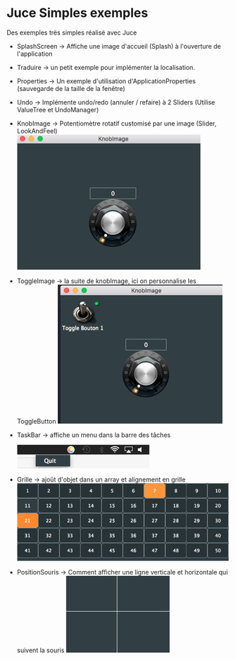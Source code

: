 # Juce Simples exemples
Des exemples très simples réalisé avec Juce

* SplashScreen -> Affiche une image d'accueil (Splash) à l'ouverture de l'application
* Traduire -> un petit exemple pour implémenter la localisation.
* Properties -> Un exemple d'utilisation d'ApplicationProperties (sauvegarde de la taille de la fenêtre)
* Undo -> Implémente undo/redo (annuler / refaire) à 2 Sliders (Utilise ValueTree et UndoManager)
* KnobImage -> Potentiomètre rotatif customisé par une image
              (Slider, LookAndFeel)
        ![Texte alternatif](KnobImage/KnobImg.png)      
* ToggleImage -> la suite de knobImage, ici on personnalise les ToggleButton
        ![Texte alternatif](ToggleImage/Toggle.png) 
* TaskBar -> affiche un menu dans la barre des tâches

    ![Texte alternatif](TaskBar/taskbar.png) 
    
* Grille -> ajoût d'objet dans un array et alignement en grille
    ![Texte alternatif](Grille/Grille.png) 
* PositionSouris -> Comment afficher une ligne verticale et horizontale qui suivent la souris
    ![Texte alternatif](PositionSouris/Souris.png) 
